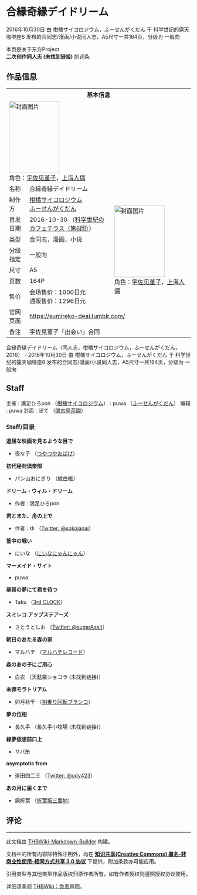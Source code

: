 # 合縁奇縁デイドリーム

<!-- source html: G:\repos\THBWiki-Markdown-Builder\THBWikiMarkdown\Temp\main\e\ee\ns0%3A%E5%90%88%E7%B8%81%E5%A5%87%E7%B8%81%E3%83%87%E3%82%A4%E3%83%89%E3%83%AA%E3%83%BC%E3%83%A0.html -->

2016年10月30日 由 柑橘サイコロジウム，ふーせんがくだん 于 科学世纪的露天咖啡座6 发布的合同志/漫画/小说同人志，A5尺寸一共164页，分级为 一般向

本页是关于东方Project  
 **二次创作同人志 (未找到链接)** 的词条

## 作品信息

<table><tbody><tr><th colspan="3">基本信息</th></tr><tr><td class="cover-artwork-mobile" colspan="2"><a href="./文件-合縁奇縁デイドリーム封面.jpg.md" class="image" title="封面图片"><img alt="封面图片" src="https://upload.thwiki.cc/thumb/7/7e/%E5%90%88%E7%B8%81%E5%A5%87%E7%B8%81%E3%83%87%E3%82%A4%E3%83%89%E3%83%AA%E3%83%BC%E3%83%A0%E5%B0%81%E9%9D%A2.jpg/137px-%E5%90%88%E7%B8%81%E5%A5%87%E7%B8%81%E3%83%87%E3%82%A4%E3%83%89%E3%83%AA%E3%83%BC%E3%83%A0%E5%B0%81%E9%9D%A2.jpg" decoding="async" loading="lazy" width="137" height="196" srcset="https://upload.thwiki.cc/thumb/7/7e/%E5%90%88%E7%B8%81%E5%A5%87%E7%B8%81%E3%83%87%E3%82%A4%E3%83%89%E3%83%AA%E3%83%BC%E3%83%A0%E5%B0%81%E9%9D%A2.jpg/206px-%E5%90%88%E7%B8%81%E5%A5%87%E7%B8%81%E3%83%87%E3%82%A4%E3%83%89%E3%83%AA%E3%83%BC%E3%83%A0%E5%B0%81%E9%9D%A2.jpg 1.5x, https://upload.thwiki.cc/thumb/7/7e/%E5%90%88%E7%B8%81%E5%A5%87%E7%B8%81%E3%83%87%E3%82%A4%E3%83%89%E3%83%AA%E3%83%BC%E3%83%A0%E5%B0%81%E9%9D%A2.jpg/274px-%E5%90%88%E7%B8%81%E5%A5%87%E7%B8%81%E3%83%87%E3%82%A4%E3%83%89%E3%83%AA%E3%83%BC%E3%83%A0%E5%B0%81%E9%9D%A2.jpg 2x" data-file-width="442" data-file-height="631"></a><div class="cover-char">角色：<a href="./宇佐见堇子.md" title="宇佐见堇子">宇佐见堇子</a>，<a href="/%E7%88%B1%E4%B8%BD%E4%B8%9D%C2%B7%E7%8E%9B%E6%A0%BC%E7%89%B9%E6%B4%9B%E4%BE%9D%E5%BE%B7#上海人偶" title="爱丽丝·玛格特洛依德">上海人偶</a></div></td>
</tr><tr><td class="label">名称</td><td colspan="2"> 合縁奇縁デイドリーム </td></tr><tr><td class="label">制作方</td><td><a href="./柑橘サイコロジウム.md" title="柑橘サイコロジウム">柑橘サイコロジウム</a><br><a href="./ふーせんがくだん.md" title="ふーせんがくだん">ふーせんがくだん</a></td><td class="cover-artwork" rowspan="7" style="min-width:196px;"><a href="./文件-合縁奇縁デイドリーム封面.jpg.md" class="image" title="封面图片"><img alt="封面图片" src="https://upload.thwiki.cc/thumb/7/7e/%E5%90%88%E7%B8%81%E5%A5%87%E7%B8%81%E3%83%87%E3%82%A4%E3%83%89%E3%83%AA%E3%83%BC%E3%83%A0%E5%B0%81%E9%9D%A2.jpg/137px-%E5%90%88%E7%B8%81%E5%A5%87%E7%B8%81%E3%83%87%E3%82%A4%E3%83%89%E3%83%AA%E3%83%BC%E3%83%A0%E5%B0%81%E9%9D%A2.jpg" decoding="async" loading="lazy" width="137" height="196" srcset="https://upload.thwiki.cc/thumb/7/7e/%E5%90%88%E7%B8%81%E5%A5%87%E7%B8%81%E3%83%87%E3%82%A4%E3%83%89%E3%83%AA%E3%83%BC%E3%83%A0%E5%B0%81%E9%9D%A2.jpg/206px-%E5%90%88%E7%B8%81%E5%A5%87%E7%B8%81%E3%83%87%E3%82%A4%E3%83%89%E3%83%AA%E3%83%BC%E3%83%A0%E5%B0%81%E9%9D%A2.jpg 1.5x, https://upload.thwiki.cc/thumb/7/7e/%E5%90%88%E7%B8%81%E5%A5%87%E7%B8%81%E3%83%87%E3%82%A4%E3%83%89%E3%83%AA%E3%83%BC%E3%83%A0%E5%B0%81%E9%9D%A2.jpg/274px-%E5%90%88%E7%B8%81%E5%A5%87%E7%B8%81%E3%83%87%E3%82%A4%E3%83%89%E3%83%AA%E3%83%BC%E3%83%A0%E5%B0%81%E9%9D%A2.jpg 2x" data-file-width="442" data-file-height="631"></a><div class="cover-char">角色：<a href="./宇佐见堇子.md" title="宇佐见堇子">宇佐见堇子</a>，<span class="smw-subobject-entity"><a href="/%E7%88%B1%E4%B8%BD%E4%B8%9D%C2%B7%E7%8E%9B%E6%A0%BC%E7%89%B9%E6%B4%9B%E4%BE%9D%E5%BE%B7#上海人偶" title="爱丽丝·玛格特洛依德">上海人偶</a></span></div></td>
</tr><tr><td class="label">首发日期</td><td>2016-10-30&#160;（<a href="/展会作品列表?e=%E7%A7%91%E5%AD%A6%E4%B8%96%E7%BA%AA%E7%9A%84%E9%9C%B2%E5%A4%A9%E5%92%96%E5%95%A1%E5%BA%A7%236">科学世紀のカフェテラス（第6回）</a>）</td></tr><tr><td class="label">类型</td><td>合同志，漫画，小说</td></tr><tr><td class="label">分级指定</td><td>一般向</td></tr><tr><td class="label">尺寸</td><td>A5</td></tr><tr><td class="label">页数</td><td>164P</td></tr><tr><td class="label">售价</td><td>会场售价：1000日元<br>通贩售价：1296日元</td></tr>
<tr><td class="label">官网页面</td><td colspan="2"><a rel="nofollow" class="external free" href="https://sumireko-deai.tumblr.com/">https://sumireko-deai.tumblr.com/</a></td></tr><tr><td class="label">备注</td><td colspan="2">宇佐見菫子「出会い」合同</td></tr></tbody></table>

合縁奇縁デイドリーム（同人志，柑橘サイコロジウム，ふーせんがくだん，2016） - 2016年10月30日 由 柑橘サイコロジウム，ふーせんがくだん 于 科学世纪的露天咖啡座6 发布的合同志/漫画/小说同人志，A5尺寸一共164页，分级为 一般向

## Staff
主催
: 満足ひろpon （[柑橘サイコロジウム](./柑橘サイコロジウム.md)）
: puwa （[ふーせんがくだん](./ふーせんがくだん.md)）
编辑
: puwa
封面
: ぽて （[閑古鳥茶園](./閑古鳥茶園.md)）


### Staff/目录
  
 **退屈な映画を見るような目で** 
  

- 夜な子 （[つやつやおばけ](./つやつやおばけ.md)）

  
 **初代秘封倶楽部** 
  

- パン山おにぎり （[紋白帳](./紋白帳.md)）

  
 **ドリーム・ウィル・ドリーム** 
  

- 作者&#160;: 満足ひろpon

  
 **君とまた、舟の上で** 
  

- 作者&#160;: ゆ （[Twitter: @sokojanai](https://twitter.com/sokojanai)）

  
 **篁中の戦い** 
  

- にいな （[にいなにゃんにゃん](./にいなにゃんにゃん.md)）

  
 **マーメイド・サイト** 
  

- puwa

  
 **華胥の夢にて君を待つ** 
  

- Taku （[3rd CLOCK](./3rd_CLOCK.md)）

  
 **スミレコ アップステアーズ** 
  

- さとうとしお （[Twitter: @sugarAsalt](https://twitter.com/sugarAsalt)）

  
 **朝日のあたる森の家** 
  

- マルハチ （[マルハチレコード](./マルハチレコード.md)）

  
 **森のあの子にご用心** 
  

- 白衣 （天麩羅ショコラ (未找到链接)）

  
 **未罪モラトリアム** 
  

- 卯月秋千 （[相乗り回転ブランコ](./相乗り回転ブランコ.md)）

  
 **夢の位相** 
  

- 長久手 （長久手小牧場 (未找到链接)）

  
 **緑夢仮想前口上** 
  

- サバ缶

  
 **asymptotic from** 
  

- 遠田四二三  （[Twitter: @ody423](https://twitter.com/ody423)）

  
 **あの月に届くまで** 
  

- 銅折葉  （[折葉坂三番地](./折葉坂三番地.md)）


## 评论




---

此文档由 [THBWiki-Markdown-Builder](https://github.com/Delsin-Yu/THBWiki-Markdown-Builder) 构建。

文档中的所有内容除特殊注明外，均在 [**知识共享(Creative Commons) 署名-非商业性使用-相同方式共享 3.0 协议**](https://creativecommons.org/licenses/by-sa/3.0/deed.zh-hans) 下提供，附加条款亦可能应用。

引用类型与其他类型作品版权归原作者所有，如有作者授权则遵照授权协议使用。

详细请查阅 [THBWiki：免责声明](https://thbwiki.cc/THBWiki:%E5%85%8D%E8%B4%A3%E5%A3%B0%E6%98%8E)。

